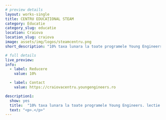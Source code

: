 ```yaml
---
# preview details
layout: works-single
title: CENTRU EDUCAȚIONAL STEAM
category: Educatie
category_slug: educatie
location: Craiova
location_slug: craiova
image: assets/img/logos/steamcentru.png
short_description: "10% taxa lunara la toate programele Young Engineers. lectie gratuita"

# full details
live_preview:
info:
  - label: Reducere
    value: 10%

  - label: Contact
    value: https://craiovacentru.youngengineers.ro

description1:
  show: yes
  title:  "10% taxa lunara la toate programele Young Engineers. lectie gratuita"
  text: "<p>.</p>"
---
```

   
